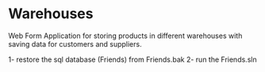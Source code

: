 # Warehouses
Web Form Application for storing products in different warehouses with saving data for customers and suppliers.

1- restore the sql database (Friends) from Friends.bak 
2- run the Friends.sln 
